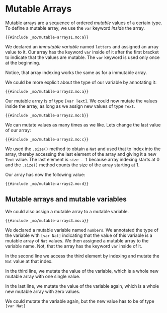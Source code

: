 # Mutable Arrays
Mutable arrays are a sequence of ordered *mutable* values of a certain type. To define a mutable array, we use the `var` keyword *inside* the array. 

```motoko
{{#include _mo/mutable-arrays1.mo:a}}
```

We declared an *immutable variable* named `letters` and assigned an array value to it. Our array has the keyword `var` inside of it after the first bracket to indicate that the values are mutable. The `var` keyword is used only once at the beginning. 

Notice, that array indexing works the same as for a immutable array. 

We could be more explicit about the type of our variable by annotating it:

```motoko
{{#include _mo/mutable-arrays2.mo:a}}
```

Our mutable array is of type `[var Text]`. We could now mutate the values inside the array, as long as we assign new values of type `Text`.

```motoko
{{#include _mo/mutable-arrays2.mo:b}}
```

We can mutate values as many times as we like. Lets change the last value of our array:

```motoko
{{#include _mo/mutable-arrays2.mo:c}}
```

We used the `.size()` method to obtain a `Nat` and used that to index into the array, thereby accessing the last element of the array and giving it a new `Text` value. The last element is `size - 1` because array indexing starts at 0 and the `.size()` method counts the size of the array starting at 1.

Our array has now the following value:

```motoko
{{#include _mo/mutable-arrays2.mo:d}}
```

## Mutable arrays and mutable variables
We could also assign a mutable array to a mutable variable. 

```motoko
{{#include _mo/mutable-arrays3.mo:a}}
```

We declared a mutable variable named `numbers`. We annotated the type of the variable with `[var Nat]` indicating that the value of this variable is a mutable array of `Nat` values. We then assigned a mutable array to the variable name. Not, that the array has the keyword `var` inside of it.

In the second line we access the third element by indexing and mutate the `Nat` value at that index.

In the third line, we mutate the value of the variable, which is a whole new mutable array with one single value.

In the last line, we mutate the value of the variable again, which is a whole new mutable array with zero values.

We could mutate the variable again, but the new value has to be of type `[var Nat]`